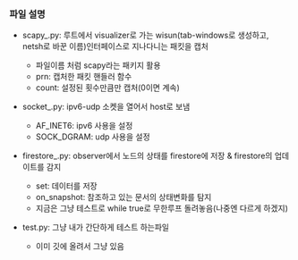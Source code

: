 ### 파일 설명
- scapy_.py: 루트에서 visualizer로 가는 wisun(tab-windows로 생성하고, netsh로 바꾼 이름)인터페이스로 지나다니는 패킷을 캡처
    - 파일이름 처럼 scapy라는 패키지 활용
    - prn: 캡처한 패킷 핸들러 함수
    - count: 설정된 횟수만큼만 캡처(0이면 계속)
- socket_.py: ipv6-udp 소켓을 열어서 host로 보냄
    - AF_INET6: ipv6 사용을 설정
    - SOCK_DGRAM: udp 사용을 설정
- firestore_.py: observer에서 노드의 상태를 firestore에 저장 & firestore의 업데이트를 감지
    - set: 데이터를 저장
    - on_snapshot: 참조하고 있는 문서의 상태변화를 탐지
    - 지금은 그냥 테스트로 while true로 무한루프 돌려놓음(나중엔 다르게 하겠지)

- test.py: 그냥 내가 간단하게 테스트 하는파일
    - 이미 깃에 올려서 그냥 있음